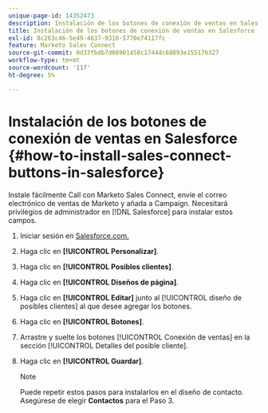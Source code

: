 ```yaml
---
unique-page-id: 14352473
description: Instalación de los botones de conexión de ventas en Salesforce - Documentos de Marketo - Documentación del producto
title: Instalación de los botones de conexión de ventas en Salesforce
exl-id: 8c263c46-5e49-4637-9316-5770e74117fc
feature: Marketo Sales Connect
source-git-commit: 0d37fbdb7d08901458c1744dc68893e155176327
workflow-type: tm+mt
source-wordcount: '117'
ht-degree: 5%

---
```


# Instalación de los botones de conexión de ventas en Salesforce {#how-to-install-sales-connect-buttons-in-salesforce}

Instale fácilmente Call con Marketo Sales Connect, envíe el correo electrónico de ventas de Marketo y añada a Campaign. Necesitará privilegios de administrador en [!DNL Salesforce] para instalar estos campos.

1. Iniciar sesión en [Salesforce.com.](https://salesforce.com)
1. Haga clic en **[!UICONTROL Personalizar]**.
1. Haga clic en **[!UICONTROL Posibles clientes]**.
1. Haga clic en **[!UICONTROL Diseños de página]**.
1. Haga clic en **[!UICONTROL Editar]** junto al [!UICONTROL diseño de posibles clientes] al que desee agregar los botones.
1. Haga clic en **[!UICONTROL Botones]**.
1. Arrastre y suelte los botones [!UICONTROL Conexión de ventas] en la sección [!UICONTROL Detalles del posible cliente].
1. Haga clic en **[!UICONTROL Guardar]**.

   >[!NOTE]
   >
   >Puede repetir estos pasos para instalarlos en el diseño de contacto. Asegúrese de elegir **Contactos** para el Paso 3.
